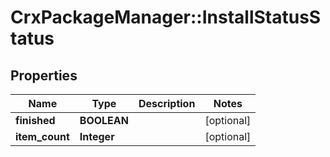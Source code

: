 # CrxPackageManager::InstallStatusStatus

## Properties
Name | Type | Description | Notes
------------ | ------------- | ------------- | -------------
**finished** | **BOOLEAN** |  | [optional] 
**item_count** | **Integer** |  | [optional] 


